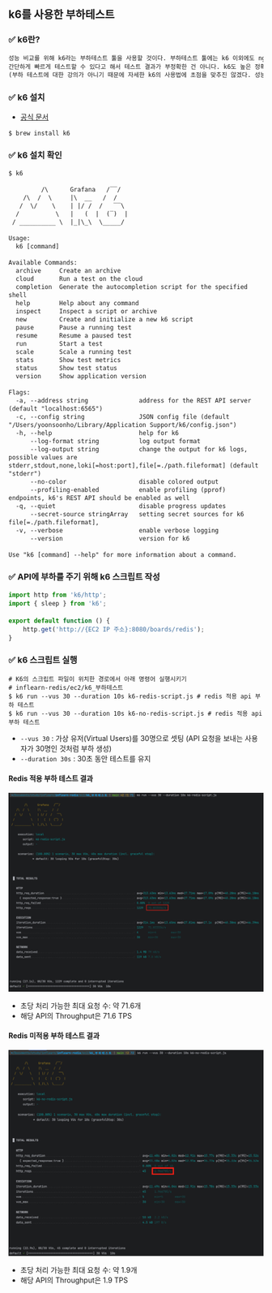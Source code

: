 ## k6를 사용한 부하테스트

### ✅ k6란?

```md
성능 비교를 위해 k6라는 부하테스트 툴을 사용할 것이다. 부하테스트 툴에는 k6 이외에도 ngrinder, jmeter, ab, locust 등 다양한 툴이 있다. 하지만 그 중에서 간단하고 빠르게 테스트 해볼 수 있는 툴인 **k6**를 활용하고자 한다.
간단하게 빠르게 테스트할 수 있다고 해서 테스트 결과가 부정확한 건 아니다. k6도 높은 정확도와 고부하를 발생시킬 수 있는 부하테스트 툴이다. k6를 설치해보자. 현업에서도 많이 쓰니까 걱정하지 말고 사용해도 된다.
(부하 테스트에 대한 강의가 아니기 때문에 자세한 k6의 사용법에 초점을 맞추진 않겠다. 성능 지표 위주로 참고할 예정이다.)
```



### ✅ k6 설치

- [공식 문서](https://grafana.com/docs/k6/latest/set-up/install-k6/)
```shell
$ brew install k6
```

### ✅ k6 설치 확인

```shell
$ k6

         /\      Grafana   /‾‾/
    /\  /  \     |\  __   /  /
   /  \/    \    | |/ /  /   ‾‾\
  /          \   |   (  |  (‾)  |
 / __________ \  |_|\_\  \_____/

Usage:
  k6 [command]

Available Commands:
  archive     Create an archive
  cloud       Run a test on the cloud
  completion  Generate the autocompletion script for the specified shell
  help        Help about any command
  inspect     Inspect a script or archive
  new         Create and initialize a new k6 script
  pause       Pause a running test
  resume      Resume a paused test
  run         Start a test
  scale       Scale a running test
  stats       Show test metrics
  status      Show test status
  version     Show application version

Flags:
  -a, --address string              address for the REST API server (default "localhost:6565")
  -c, --config string               JSON config file (default "/Users/yoonsoonho/Library/Application Support/k6/config.json")
  -h, --help                        help for k6
      --log-format string           log output format
      --log-output string           change the output for k6 logs, possible values are stderr,stdout,none,loki[=host:port],file[=./path.fileformat] (default "stderr")
      --no-color                    disable colored output
      --profiling-enabled           enable profiling (pprof) endpoints, k6's REST API should be enabled as well
  -q, --quiet                       disable progress updates
      --secret-source stringArray   setting secret sources for k6 file[=./path.fileformat],
  -v, --verbose                     enable verbose logging
      --version                     version for k6

Use "k6 [command] --help" for more information about a command.
```

### ✅ API에 부하를 주기 위해 k6 스크립트 작성

```javascript
import http from 'k6/http';
import { sleep } from 'k6';

export default function () {
    http.get('http://{EC2 IP 주소}:8080/boards/redis');
}
```

### ✅ k6 스크립트 실행

```shell
# K6의 스크립트 파일이 위치한 경로에서 아래 명령어 실행시키기
# inflearn-redis/ec2/k6_부하테스트
$ k6 run --vus 30 --duration 10s k6-redis-script.js # redis 적용 api 부하 테스트
$ k6 run --vus 30 --duration 10s k6-no-redis-script.js # redis 적용 api 부하 테스트
```
- `--vus 30` : 가상 유저(Virtual Users)를 30명으로 셋팅
  (API 요청을 보내는 사용자가 30명인 것처럼 부하 생성)
- `--duration 30s` : 30초 동안 테스트를 유지

#### Redis 적용 부하 테스트 결과
![image_1.png](image_1.png)
- 초당 처리 가능한 최대 요청 수: 약 71.6개
- 해당 API의 Throughput은 71.6 TPS 

#### Redis 미적용 부하 테스트 결과
![image_2.png](image_2.png)
- 초당 처리 가능한 최대 요청 수: 약 1.9개
- 해당 API의 Throughput은 1.9 TPS 